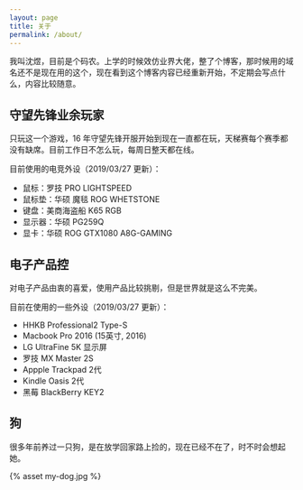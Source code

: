 ```yaml
---
layout: page
title: 关于
permalink: /about/
---
```


我叫沈煜，目前是个码农。上学的时候效仿业界大佬，整了个博客，那时候用的域名还不是现在用的这个，现在看到这个博客内容已经重新开始，不定期会写点什么，内容比较随意。

## 守望先锋业余玩家

只玩这一个游戏，16 年守望先锋开服开始到现在一直都在玩，天梯赛每个赛季都没有缺席。目前工作日不怎么玩，每周日整天都在线。

目前使用的电竞外设（2019/03/27 更新）：

* 鼠标：罗技 PRO LIGHTSPEED
* 鼠标垫：华硕 魔毯 ROG WHETSTONE
* 键盘：美商海盗船 K65 RGB
* 显示器：华硕 PG259Q
* 显卡：华硕 ROG GTX1080 A8G-GAMING

## 电子产品控

对电子产品由衷的喜爱，使用产品比较挑剔，但是世界就是这么不完美。

目前在使用的一些外设（2019/03/27 更新）：

* HHKB Professional2 Type-S
* Macbook Pro 2016 (15英寸, 2016)
* LG UltraFine 5K 显示屏
* 罗技 MX Master 2S
* Appple Trackpad 2代
* Kindle Oasis 2代
* 黑莓 BlackBerry KEY2

## 狗

很多年前养过一只狗，是在放学回家路上捡的，现在已经不在了，时不时会想起她。

{% asset my-dog.jpg %}
